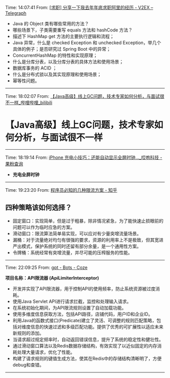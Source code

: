 

Time: 14:07:41 
From: [[求职] 分享一下我去年年底求职阿里的经历 - V2EX – Telegraph](https://telegra.ph/求职-分享一下我去年年底求职阿里的经历---V2EX-02-12)

*   Java 的 Object 类有哪些常用的方法？
*   哪些场景下，子类需要重写 equals 方法和 hashCode 方法？
*   描述下 HashMap get 方法的主要执行逻辑和流程；
*   Java 异常，什么是 checked Exception 和 unchecked Exception，举几个具体的例子；是否研究过 Spring Boot 中的异常；
*   ConcurrentHashMap 的特性和实现原理；
*   什么是分库分表，以及分库分表的具体方法和使用场景；
*   数据库事务的 ACID ；
*   什么是分布式锁以及其实现原理和使用场景；
*   幂等性问题。

---

Time: 18:02:07 
From: [【Java高级】线上GC问题，技术专家如何分析，与面试很不一样_哔哩哔哩_bilibili](https://www.bilibili.com/video/BV1RD4y137Nr/?vd_source=31faf19ea9e246ceb3ce8e99ac2438b2)

# 【Java高级】线上GC问题，技术专家如何分析，与面试很不一样

---

Time: 18:19:14 
From: [iPhone 充电小技巧：还能自动显示全屏时钟..._哎咆科技 - 果粉查询](https://www.guofenchaxun.com/news/1427.html)

*   **充电全屏时钟**

---

Time: 19:23:20 
From: [程序员必知的几种限流方案 - 知乎](https://zhuanlan.zhihu.com/p/347694015)

## **四种策略该如何选择？**

*   固定窗口：实现简单，但是过于粗暴，除非情况紧急，为了能快速止损眼前的问题可以作为临时应急的方案。
*   滑动窗口：限流算法简单易实现，可以应对有少量突增流量场景。
*   漏桶：对于流量绝对均匀有很强的要求，资源的利用率上不是极致，但其宽进严出模式，保护系统的同时还留有部分余量，是一个通用性方案。
*   令牌桶：系统经常有突增流量，并尽可能的压榨服务的性能。

---

Time: 22:09:25 
From: [gpt - Bots - Coze](https://www.coze.com/space/7312677347210346503/bot/7312678936809308178)

**项目名称：API限流器 (ApiLimiterInterceptor)**

  

*   开发并实现了API限流器，用于控制API的使用频率，防止系统资源被过度消耗。
*   使用Java Servlet API进行请求拦截，监控和处理输入请求。
*   在系统初始化期间，为API限流规则设置了自动加载功能。
*   使用多维度信息获取方法，包括API路径，店铺代码，用户ID和企业ID。
*   利用Java的函数式接口(Predicate)建立了灵活、可调整的规则匹配策略，包括对维度信息的快速过滤和多级匹配功能。提供了优秀的可扩展性以适应未来新规则的添加。
*   当请求超过规定频率时，自动返回错误信息，提升了系统的稳定性和健壮性。
*   通过滑动窗口算法以及Redis数据存储结构，有效实现了以近似固定的内存消耗处理大量请求，优化了性能。
*   构建了请求规则的键值生成方法，使其在Redis中的存储结构清晰明了，方便debug和查错。

---